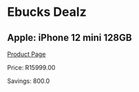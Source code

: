 
# Ebucks Dealz
## Apple: iPhone 12 mini 128GB
[Product Page](https://www.ebucks.com/web/shop/productSelected.do?prodId=1069495673&catId=1158502875)

Price: R15999.00

Savings: 800.0


	